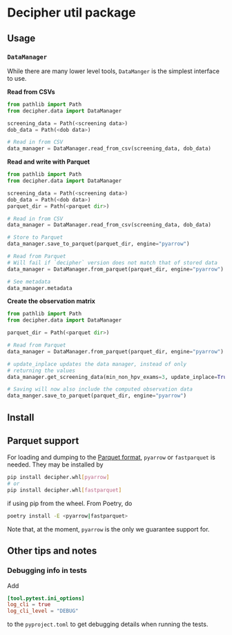# Decipher util package

## Usage

### `DataManager`
While there are many lower level tools, `DataManger` is the simplest interface to use.

**Read from CSVs**

```python
from pathlib import Path
from decipher.data import DataManager

screening_data = Path(<screening data>)
dob_data = Path(<dob data>)

# Read in from CSV
data_manager = DataManager.read_from_csv(screening_data, dob_data)
```

**Read and write with Parquet**

```python
from pathlib import Path
from decipher.data import DataManager

screening_data = Path(<screening data>)
dob_data = Path(<dob data>)
parquet_dir = Path(<parquet dir>)

# Read in from CSV
data_manager = DataManager.read_from_csv(screening_data, dob_data)

# Store to Parquet
data_manager.save_to_parquet(parquet_dir, engine="pyarrow")

# Read from Parquet
# Will fail if `decipher` version does not match that of stored data
data_manager = DataManager.from_parquet(parquet_dir, engine="pyarrow")

# See metadata
data_manager.metadata
```

**Create the observation matrix**

```python
from pathlib import Path
from decipher.data import DataManager

parquet_dir = Path(<parquet dir>)

# Read from Parquet
data_manager = DataManager.from_parquet(parquet_dir, engine="pyarrow")

# update_inplace updates the data manager, instead of only
# returning the values
data_manager.get_screening_data(min_non_hpv_exams=3, update_inplace=True)

# Saving will now also include the computed observation data
data_manger.save_to_parquet(parquet_dir, engine="pyarrow")
```

## Install

## Parquet support
For loading and dumping to the [Parquet format](https://parquet.apache.org/), `pyarrow` or `fastparquet` is needed.
They may be installed by
```bash
pip install decipher.whl[pyarrow]
# or
pip install decipher.whl[fastparquet]
```
if using pip from the wheel.
From Poetry, do
```bash
poetry install -E <pyarrow|fastparquet>
```


Note that, at the moment, `pyarrow` is the only we guarantee support for.

## Other tips and notes

### Debugging info in tests

Add
```toml
[tool.pytest.ini_options]
log_cli = true
log_cli_level = "DEBUG"
```
to the `pyproject.toml` to get debugging details when running the tests.
